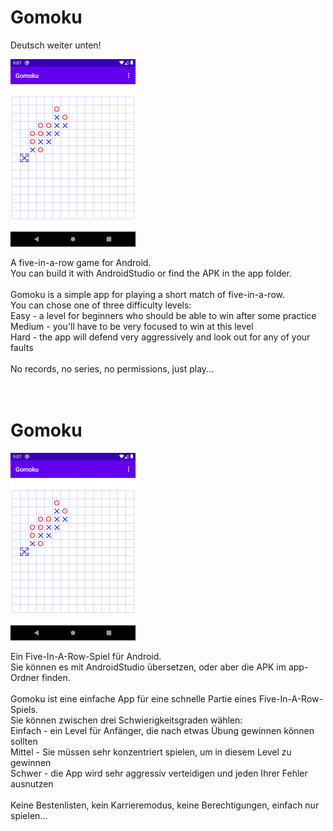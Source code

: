 <h1>Gomoku</h1>
Deutsch weiter unten!<br>
<p>
<img src="device-2024-12-02-100000.png">
</p>
A five-in-a-row game for Android.<br>
You can build it with AndroidStudio or find the APK in the app folder.<br>
<br>
Gomoku is a simple app for playing a short match of five-in-a-row.<br>
You can chose one of three difficulty levels:<br>
Easy - a level for beginners who should be able to win after some practice<br>
Medium - you'll have to be very focused to win at this level<br>
Hard - the app will defend very aggressively and look out for any of your faults<br>
<br>
No records, no series, no permissions, just play...<br>
<br>
<br>
<h1>Gomoku</h1>
<p>
<img src="device-2024-12-02-100000.png">
</p>
Ein Five-In-A-Row-Spiel f&uuml;r Android.<br>
Sie k&ouml;nnen es mit AndroidStudio &uuml;bersetzen, oder aber die APK im app-Ordner finden.<br>
<br>
Gomoku ist eine einfache App für eine schnelle Partie eines Five-In-A-Row-Spiels.<br>
Sie k&ouml;nnen zwischen drei Schwierigkeitsgraden w&auml;hlen:<br>
Einfach - ein Level f&uuml;r Anf&auml;nger, die nach etwas &Uuml;bung gewinnen k&ouml;nnen sollten<br>
Mittel - Sie m&uuml;ssen sehr konzentriert spielen, um in diesem Level zu gewinnen<br>
Schwer - die App wird sehr aggressiv verteidigen und jeden Ihrer Fehler ausnutzen<br>
<br>
Keine Bestenlisten, kein Karrieremodus, keine Berechtigungen, einfach nur spielen...<br>

